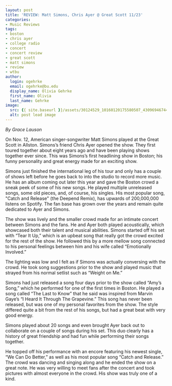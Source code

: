 ```yaml
---
layout: post
title: 'REVIEW: Matt Simons, Chris Ayer @ Great Scott 11/23'
categories:
- Music Reviews
tags:
- boston
- chris ayer
- college radio
- concert
- concert review
- great scott
- matt simons
- review
- wtbu
author:
  login: ogehrke
  email: ogehrke@bu.edu
  display_name: Olivia Gehrke
  first_name: Olivia
  last_name: Gehrke
image:
  src: {{ site.baseurl }}/assets/30124529_10160120175580507_4309694674433474560_n.jpg
  alt: post lead image
---
```


_By Grace Lauson_

On Nov. 12, American singer-songwriter Matt Simons played at the Great Scott in Allston. Simons’s friend Chris Ayer opened the show. They first toured together about eight years ago and have been playing shows together ever since. This was Simons’s first headlining show in Boston; his funny personality and great energy made for an exciting show.

Simons just finished the international leg of his tour and only has a couple of shows left before he goes back to into the studio to record more music. He has an album coming out later this year and gave the Boston crowd a sneak peek of some of his new songs. He played multiple unreleased songs, some old pieces, and, of course, his singles. His most popular song, "Catch and Release" (the Deepend Remix), has upwards of 200,000,000 listens on Spotify. The fan base has grown over the years and remain quite dedicated to Ayer and Simons.

The show was lively and the smaller crowd made for an intimate concert between Simons and the fans. He and Ayer both played acoustically, which showcased both their talent and musical abilities. Simons started off his set with “Tear It Up,” which is an upbeat song that really got the crowd excited for the rest of the show. He followed this by a more mellow song connected to his personal feelings between him and his wife called “Emotionally Involved.”

The lighting was low and I felt as if Simons was actually conversing with the crowd. He took song suggestions prior to the show and played music that strayed from his normal setlist such as “Weight on Me.”

Simons had just released a song four days prior to the show called “Amy’s Song,” which he performed for one of the first times in Boston. He played a song called “The Last to Know” that he said was inspired from Marvin Gaye’s “I Heard It Through The Grapevine.” This song has never been released, but was one of my personal favorites from the show. The style differed quite a bit from the rest of his songs, but had a great beat with very good energy.

Simons played about 20 songs and even brought Ayer back out to collaborate on a couple of songs during his set. This duo clearly has a history of great friendship and had fun while performing their songs together.

He topped off his performance with an encore featuring his newest single, “We Can Do Better,” as well as his most popular song “Catch and Release.” The crowd was dancing and singing along and he ended the show on a great note. He was very willing to meet fans after the concert and took pictures with almost everyone in the crowd. His show was truly one of a kind.